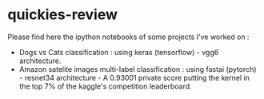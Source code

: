 # quickies-review

Please find here the ipython notebooks of some projects I've worked on : 

- Dogs vs Cats classification : using keras (tensorflow) - vgg6 architecture.
- Amazon satelite images multi-label classification : using fastai (pytorch) - resnet34 architecture - A 0.93001 private score putting the kernel in the top 7% of the kaggle's competition leaderboard.


